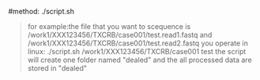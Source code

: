 #method: ./script.sh <fileroad> <filename>
>for example:the file that you want to scequence is /work1/XXX123456/TXCRB/case001/test.read1.fastq and /work1/XXX123456/TXCRB/case001/test.read2.fastq 
>you operate in linux: ./script.sh /work1/XXX123456/TXCRB/case001 test 
>the script will create one folder named "dealed" and the all processed data are stored in "dealed" 
